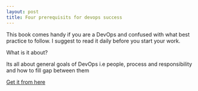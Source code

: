 ```yaml
---
layout: post
title: Four prerequisits for devops success
---
```

<p class="message">
This book comes handy if you are a DevOps and confused with what best practice to follow. I suggest to read it daily before you start your work.</p>


What is it about?
<p>Its all about general goals of DevOps i.e people, process and responsibility and how to fill gap between them</p>

<a href="http://cdn2.hubspot.net/hubfs/228391/ebooks/4prereqs_ebook.pdf?t=1449103153190&utm_campaign=Personas%3A+Patty+-+Service+Management&utm_source=hs_automation&utm_medium=email&utm_content=12324831&_hsenc=p2ANqtz--wmz-d-HrPthwqw6W6Sb1_8NFOVSNOVFc43ST54NGxwo-jB5csqthFgU_9vDUM00NXdi_2TIRPkYGChP_wvqz-uWJszA&_hsmi=12324831">Get it from here</a>
